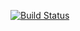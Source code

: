 [![Build Status](https://travis-ci.org/mikebychkov/job4j_forum.svg?branch=master)](https://travis-ci.org/mikebychkov/job4j_forum)